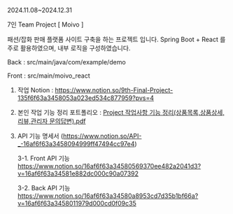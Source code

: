 2024.11.08~2024.12.31 

7인 Team Project [ Moivo ]

패션/잡화 판매 플랫폼 사이트 구축을 하는 프로젝트 입니다.
Spring Boot + React 를 주로 활용하였으며, 내부 로직을 구성하였습니다.


Back : src/main/java/com/example/demo

Front : src/main/moivo_react



1. 작업 Notion : https://www.notion.so/9th-Final-Project-135f6f63a3458053a023ed534c877959?pvs=4


2. 본인 작업 기능 정리 포트폴리오 : [Project 작업사항 기능 정리(상품목록,상품상세,리뷰,관리자 문의답변).pdf](https://github.com/user-attachments/files/18271755/Project.pdf)


3. API 기능 명세서 (https://www.notion.so/API-_-16af6f63a3458094999ff47494cc97e4)

   3-1. Front API 기능
   https://www.notion.so/16af6f63a34580569370ee482a2041d3?v=16af6f63a34581e882dc000c90a07392

   3-2. Back API 기능
   https://www.notion.so/16af6f63a34580a8953cd7d35b1bf66a?v=16af6f63a3458011979d000cd0f09c35









   



